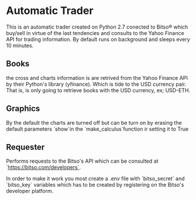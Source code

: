 # Automatic Trader
This is an automatic trader created on Python 2.7 conected to Bitso® which buy/sell in virtue of the last tendencies and consults to the
Yahoo Finance API for trading information. By default runs on background and sleeps every 10 minutes.

## Books
the cross and charts information is are retrived from the Yahoo Finance API by their Python's library (yfinance).
Which is tide to the USD currency pair. That is, is only going to retrieve books with the USD currency, ex; USD-ETH. 

## Graphics
By the default the charts are turned off but can be turn on by erasing the default parameters ´show´in the ´make_calculus´function
ir setting it to True 

## Requester
Performs requests to the Bitso's API which can be consulted at ´https://bitso.com/developers´.

In order to make it work you most create a .env file with ´bitso_secret´ and ´bitso_key´ variables 
which has to be created by registering on the Bitso's developer platform.